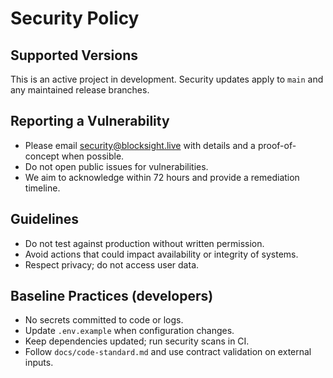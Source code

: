 # Security Policy

## Supported Versions
This is an active project in development. Security updates apply to `main` and any maintained release branches.

## Reporting a Vulnerability
- Please email security@blocksight.live with details and a proof-of-concept when possible.
- Do not open public issues for vulnerabilities.
- We aim to acknowledge within 72 hours and provide a remediation timeline.

## Guidelines
- Do not test against production without written permission.
- Avoid actions that could impact availability or integrity of systems.
- Respect privacy; do not access user data.

## Baseline Practices (developers)
- No secrets committed to code or logs.
- Update `.env.example` when configuration changes.
- Keep dependencies updated; run security scans in CI.
- Follow `docs/code-standard.md` and use contract validation on external inputs.

